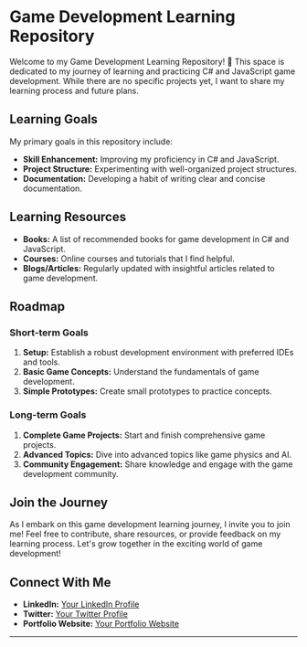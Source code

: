 # Game Development Learning Repository

Welcome to my Game Development Learning Repository! 🚀 This space is dedicated to my journey of learning and practicing C# and JavaScript game development. While there are no specific projects yet, I want to share my learning process and future plans.

## Learning Goals

My primary goals in this repository include:

- **Skill Enhancement:** Improving my proficiency in C# and JavaScript.
- **Project Structure:** Experimenting with well-organized project structures.
- **Documentation:** Developing a habit of writing clear and concise documentation.

## Learning Resources

- **Books:** A list of recommended books for game development in C# and JavaScript.
- **Courses:** Online courses and tutorials that I find helpful.
- **Blogs/Articles:** Regularly updated with insightful articles related to game development.

## Roadmap

### Short-term Goals

1. **Setup:** Establish a robust development environment with preferred IDEs and tools.
2. **Basic Game Concepts:** Understand the fundamentals of game development.
3. **Simple Prototypes:** Create small prototypes to practice concepts.

### Long-term Goals

1. **Complete Game Projects:** Start and finish comprehensive game projects.
2. **Advanced Topics:** Dive into advanced topics like game physics and AI.
3. **Community Engagement:** Share knowledge and engage with the game development community.

## Join the Journey

As I embark on this game development learning journey, I invite you to join me! Feel free to contribute, share resources, or provide feedback on my learning process. Let's grow together in the exciting world of game development!

## Connect With Me

- **LinkedIn:** [Your LinkedIn Profile](link-to-linkedin)
- **Twitter:** [Your Twitter Profile](link-to-twitter)
- **Portfolio Website:** [Your Portfolio Website](link-to-portfolio)

---

